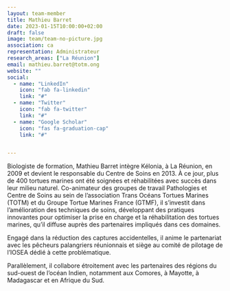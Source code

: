 ```yaml
---
layout: team-member
title: Mathieu Barret
date: 2023-01-15T10:00:00+02:00
draft: false
image: team/team-no-picture.jpg
association: ca
representation: Administrateur
research_areas: ["La Réunion"]
email: mathieu.barret@totm.ong
website: ""
social:
  - name: "LinkedIn"
    icon: "fab fa-linkedin"
    link: "#"
  - name: "Twitter"
    icon: "fab fa-twitter"
    link: "#"
  - name: "Google Scholar"
    icon: "fas fa-graduation-cap"
    link: "#"


---
```


Biologiste de formation, Mathieu Barret intègre Kélonia, à La Réunion, en 2009 et devient le responsable du Centre de Soins en 2013. À ce jour, plus de 400 tortues marines ont été soignées et réhabilitées avec succès dans leur milieu naturel. Co-animateur des groupes de travail Pathologies et Centre de Soins au sein de l’association Trans Océans Tortues Marines (TOTM) et du Groupe Tortue Marines France (GTMF), il s’investit dans l’amélioration des techniques de soins, développant des pratiques innovantes pour optimiser la prise en charge et la réhabilitation des tortues marines, qu’il diffuse auprès des partenaires impliqués dans ces domaines.

Engagé dans la réduction des captures accidentelles, il anime le partenariat avec les pêcheurs palangriers réunionnais et siège au comité de pilotage de l’IOSEA dédié à cette problématique.

Parallèlement, il collabore étroitement avec les partenaires des régions du sud-ouest de l’océan Indien, notamment aux Comores, à Mayotte, à Madagascar et en Afrique du Sud.
